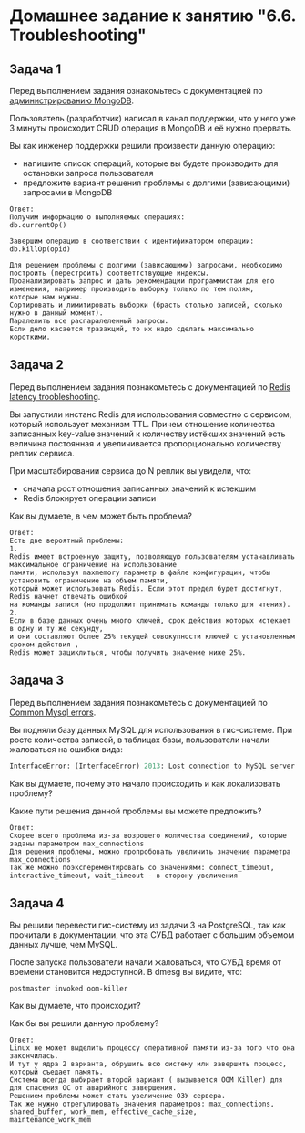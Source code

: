 # Домашнее задание к занятию "6.6. Troubleshooting"

## Задача 1

Перед выполнением задания ознакомьтесь с документацией по [администрированию MongoDB](https://docs.mongodb.com/manual/administration/).

Пользователь (разработчик) написал в канал поддержки, что у него уже 3 минуты происходит CRUD операция в MongoDB и её 
нужно прервать. 

Вы как инженер поддержки решили произвести данную операцию:
- напишите список операций, которые вы будете производить для остановки запроса пользователя
- предложите вариант решения проблемы с долгими (зависающими) запросами в MongoDB
```
Ответ:
Получим информацию о выполняемых операциях:
db.currentOp()

Завершим операцию в соответствии с идентификатором операции:
db.killOp(opid)

Для решением проблемы с долгими (зависающими) запросами, необходимо построить (перестроить) соответтствующие индексы.
Проанализировать запрос и дать рекомендации программистам для его изменения, например производить выборку только по тем полям,
которые нам нужны.
Сортировать и лимитировать выборки (брасть столько записей, сколько нужно в данный момент).
Паралелить все распаралеленный запросы.
Если дело касается тразакций, то их надо сделать максимально короткими.
```
## Задача 2

Перед выполнением задания познакомьтесь с документацией по [Redis latency troobleshooting](https://redis.io/topics/latency).

Вы запустили инстанс Redis для использования совместно с сервисом, который использует механизм TTL. 
Причем отношение количества записанных key-value значений к количеству истёкших значений есть величина постоянная и
увеличивается пропорционально количеству реплик сервиса. 

При масштабировании сервиса до N реплик вы увидели, что:
- сначала рост отношения записанных значений к истекшим
- Redis блокирует операции записи

Как вы думаете, в чем может быть проблема?
 ```
 Ответ:
 Есть две вероятный проблемы:
 1.
 Redis имеет встроенную защиту, позволяющую пользователям устанавливать максимальное ограничение на использование
 памяти, используя maxmemory параметр в файле конфигурации, чтобы установить ограничение на объем памяти, 
 который может использовать Redis. Если этот предел будет достигнут, Redis начнет отвечать ошибкой 
 на команды записи (но продолжит принимать команды только для чтения).
 2.
 Если в базе данных очень много ключей, срок действия которых истекает в одну и ту же секунду, 
 и они составляют более 25% текущей совокупности ключей с установленным сроком действия , 
 Redis может зациклиться, чтобы получить значение ниже 25%.
 ```
## Задача 3

Перед выполнением задания познакомьтесь с документацией по [Common Mysql errors](https://dev.mysql.com/doc/refman/8.0/en/common-errors.html).

Вы подняли базу данных MySQL для использования в гис-системе. При росте количества записей, в таблицах базы,
пользователи начали жаловаться на ошибки вида:
```python
InterfaceError: (InterfaceError) 2013: Lost connection to MySQL server during query u'SELECT..... '
```

Как вы думаете, почему это начало происходить и как локализовать проблему?

Какие пути решения данной проблемы вы можете предложить?
```
Ответ:
Скорее всего проблема из-за возрошего количества соединений, которые заданы параметром max_connections
Для решения проблемы, можно пропробовать увеличить значение параметра max_connections
Так же можно поэксперементировать со значениями: connect_timeout, interactive_timeout, wait_timeout - в сторону увеличения
```
## Задача 4

Вы решили перевести гис-систему из задачи 3 на PostgreSQL, так как прочитали в документации, что эта СУБД работает с 
большим объемом данных лучше, чем MySQL.

После запуска пользователи начали жаловаться, что СУБД время от времени становится недоступной. В dmesg вы видите, что:

`postmaster invoked oom-killer`

Как вы думаете, что происходит?

Как бы вы решили данную проблему?

```
Ответ:
Linux не может выделить процессу оперативной памяти из-за того что она закончилась.
И тут у ядра 2 варианта, обрушить всю систему или завершить процесс, который съедает память.
Система всегда выбирает второй вариант ( вызывается OOM Killer) для для спасения ОС от аварийного завершения.
Решением проблемы может стать увеличение ОЗУ сервера.
Так же нужно отрегулировать значения параметров: max_connections, shared_buffer, work_mem, effective_cache_size, 
maintenance_work_mem

```
